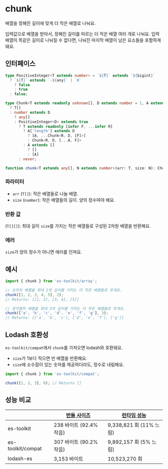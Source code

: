 # chunk

배열을 정해진 길이에 맞게 더 작은 배열로 나눠요.

입력값으로 배열을 받아서, 정해진 길이를 따르는 더 작은 배열 여러 개로 나눠요.
입력 배열이 똑같은 길이로 나눠질 수 없다면, 나눠진 마지막 배열이 남은 요소들을 포함하게 돼요.

## 인터페이스

```typescript
type PositiveInteger<T extends number> = `${T}` extends `${bigint}`
  ? `${T}` extends `-${any}` | `0`
    ? false
    : true
  : false;

type Chunk<T extends readonly unknown[], D extends number = 1, A extends unknown[] = []> = any[] extends T
  ? T[]
  : number extends D
    ? any[]
    : PositiveInteger<D> extends true
      ? T extends readonly [infer F, ...infer R]
        ? A['length'] extends D
          ? [A, ...Chunk<R, D, [F]>]
          : Chunk<R, D, [...A, F]>
        : A extends []
          ? []
          : [A]
      : never;

function chunk<T extends any[], N extends number>(arr: T, size: N): Chunk<T, N>;
```

### 파라미터

- `arr` (`T[]`): 작은 배열들로 나눌 배열.
- `size` (`number`): 작은 배열들의 길이. 양의 정수여야 해요.

### 반환 값

(`T[][]`): 최대 길이 `size`를 가지는 작은 배열들로 구성된 2차원 배열을 반환해요.

### 에러

`size`가 양의 정수가 아니면 에러를 던져요.

## 예시

```typescript
import { chunk } from 'es-toolkit/array';

// 숫자의 배열을 최대 2의 길이를 가지는 더 작은 배열들로 쪼개요.
chunk([1, 2, 3, 4, 5], 2);
// Returns: [[1, 2], [3, 4], [5]]

// 문자열의 배열을 최대 3의 길이를 가지는 더 작은 배열들로 쪼개요.
chunk(['a', 'b', 'c', 'd', 'e', 'f', 'g'], 3);
// Returns: [['a', 'b', 'c'], ['d', 'e', 'f'], ['g']]
```

## Lodash 호환성

`es-toolkit/compat`에서 `chunk`를 가져오면 lodash와 호환돼요.

- `size`가 1보다 작으면 빈 배열을 반환해요.
- `size`에 소수점이 있는 숫자를 제공하더라도, 정수로 내림해요.

```typescript
import { chunk } from 'es-toolkit/compat';

chunk([1, 2, 3], 0); // Returns []
```

## 성능 비교

|                   | [번들 사이즈](../../bundle-size.md) | [런타임 성능](../../performance.md) |
| ----------------- | ----------------------------------- | ----------------------------------- |
| es-toolkit        | 238 바이트 (92.4% 작음)             | 9,338,821 회 (11% 느림)             |
| es-toolkit/compat | 307 바이트 (90.2% 작음)             | 9,892,157 회 (5% 느림)              |
| lodash-es         | 3,153 바이트                        | 10,523,270 회                       |

